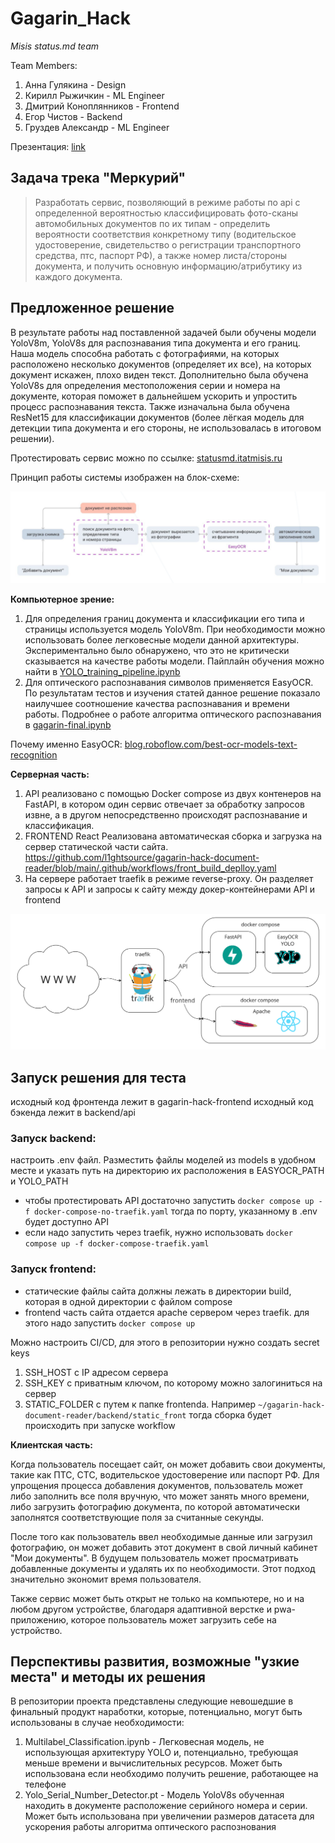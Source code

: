 # Gagarin_Hack 

*Misis status.md team*

Team Members:
1) Анна Гулякина - Design
2) Кирилл Рыжичкин - ML Engineer
3) Дмитрий Коноплянников - Frontend
4) Егор Чистов - Backend
5) Груздев Александр - ML Engineer

Презентация: [link](https://drive.google.com/file/d/1fZIjuwKuIodLqORF8AYsbfmmWOpGgiwP/view?usp=sharing)

## Задача трека "Меркурий"

> Разработать сервис, позволяющий в режиме работы по api с определенной вероятностью классифицировать фото-сканы автомобильных документов по их типам - определить вероятности соответствия конкретному типу (водительское удостоверение, свидетельство о регистрации транспортного средства, птс, паспорт РФ), а также номер листа/стороны документа, и получить основную информацию/атрибутику из каждого документа.

## Предложенное решение

В результате работы над поставленной задачей были обучены модели YoloV8m, YoloV8s для распознавания типа документа и его границ. Наша модель способна работать с фотографиями, на которых расположено несколько документов (определяет их все), на которых документ искажен, плохо виден текст. Дополнительно была обучена YoloV8s для определения местоположения серии и номера на документе, которая поможет в дальнейшем ускорить и упростить процесс распознавания текста. Также изначальна была обучена ResNet15 для классификации документов (более лёгкая модель для детекции типа документа и его стороны, не использовалась в итоговом решении). 

Протестировать сервис можно по ссылке: [statusmd.itatmisis.ru](http://statusmd.itatmisis.ru/)

Принцип работы системы изображен на блок-схеме:

![alt text](scheme.png)


**Компьютерное зрение:** 
1) Для определения границ документа и классификации его типа и страницы используется модель YoloV8m. При необходимости можно использовать более легковесные модели данной архитектуры. Экспериментально было обнаружено, что это не критически сказывается на качестве работы модели. Пайплайн обучения можно найти в [YOLO_training_pipeline.ipynb](https://github.com/l1ghtsource/gagarin-hack-document-reader/blob/main/ml/Yolo_training_pipeline.ipynb)
2) Для оптического распознавания символов применяется EasyOCR. По результатам тестов и изучения статей данное решение показало наилучшее соотношение качества распознавания и времени работы. Подробнее о работе алгоритма оптического распознавания в [gagarin-final.ipynb](https://github.com/l1ghtsource/gagarin-hack-document-reader/blob/main/ml/gagarin-final.ipynb)

Почему именно EasyOCR: [blog.roboflow.com/best-ocr-models-text-recognition](https://blog.roboflow.com/best-ocr-models-text-recognition/)


**Серверная часть:**
1) API реализовано с помощью Docker compose из двух контенеров на FastAPI, в котором один сервис отвечает за обработку запросов извне, а в другом непосредственно происходят распознавание и классификация.
2) FRONTEND React Реализована автоматическая сборка и загрузка на сервер статической части сайта. https://github.com/l1ghtsource/gagarin-hack-document-reader/blob/main/.github/workflows/front_build_deplloy.yaml
3) На сервере работает traefik в режиме reverse-proxy. Он разделяет запросы к API и запросы к сайту между докер-контейнерами API и frontend

![architecture](architecture.png)

## Запуск решения для теста
исходный код фронтенда лежит в gagarin-hack-frontend
исходный код бэкенда лежит в backend/api
### Запуск backend:
настроить .env файл.
Разместить файлы моделей из models в удобном месте и указать путь на директорию их расположения в EASYOCR_PATH и YOLO_PATH

 - чтобы протестировать API достаточно запустить ```docker compose up -f docker-compose-no-traefik.yaml``` тогда по порту, указанному в .env будет доступно API
 - если надо запустить через traefik, нужно использовать ```docker compose up -f docker-compose-traefik.yaml```


### Запуск frontend:

- статические файлы сайта должны лежать в директории build, которая в одной директории с файлом compose
- frontend часть сайта отдается apache сервером через traefik. для этого надо запустить ```docker compose up```

 Можно настроить CI/CD, для этого в репозитории нужно создать secret keys
 1. SSH_HOST с IP адресом сервера
 2. SSH_KEY с приватным ключом, по которому можно залогиниться на сервер
 3. STATIC_FOLDER с путем к папке frontenda. Например ```~/gagarin-hack-document-reader/backend/static_front```
 тогда сборка будет происходить при запуске workflow

**Клиентская часть:**

Когда пользователь посещает сайт, он может добавить свои документы, такие как ПТС, СТС, водительское удостоверение или паспорт РФ. Для упрощения процесса добавления документов, пользователь может либо заполнить все поля вручную, что может занять много времени, либо загрузить фотографию документа, по которой автоматически заполнятся соответствующие поля за считанные секунды.

После того как пользователь ввел необходимые данные или загрузил фотографию, он может добавить этот документ в свой личный кабинет "Мои документы". В будущем пользователь может просматривать добавленные документы и удалять их по необходимости. Этот подход значительно экономит время пользователя.

Также сервис может быть открыт не только на компьютере, но и на любом другом устройстве, благодаря адаптивной верстке и pwa-приложению, которое пользователь может загрузить себе на устройство.

## Перспективы развития, возможные "узкие места" и методы их решения 

В репозитории проекта представлены следующие невошедшие в финальный продукт наработки, которые, потенциально, могут быть использованы в случае необходимости: 

1) Multilabel_Classification.ipynb - Легковесная модель, не использующая архитектуру YOLO и, потенциально, требующая меньше времени и вычислительных ресурсов. Может быть использована если необходимо получить решение, работающее на телефоне
2) Yolo_Serial_Number_Detector.pt - Модель YoloV8s обученная находить в документе расположение серийного номера и серии. Может быть использована при увеличении размеров датасета для ускорения работы алгоритма оптического распознования
